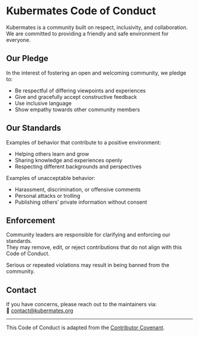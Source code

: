 # Kubermates Code of Conduct

Kubermates is a community built on respect, inclusivity, and collaboration.  
We are committed to providing a friendly and safe environment for everyone.

## Our Pledge

In the interest of fostering an open and welcoming community, we pledge to:

- Be respectful of differing viewpoints and experiences
- Give and gracefully accept constructive feedback
- Use inclusive language
- Show empathy towards other community members

## Our Standards

Examples of behavior that contribute to a positive environment:

- Helping others learn and grow
- Sharing knowledge and experiences openly
- Respecting different backgrounds and perspectives

Examples of unacceptable behavior:

- Harassment, discrimination, or offensive comments
- Personal attacks or trolling
- Publishing others’ private information without consent

## Enforcement

Community leaders are responsible for clarifying and enforcing our standards.  
They may remove, edit, or reject contributions that do not align with this Code of Conduct.  

Serious or repeated violations may result in being banned from the community.

## Contact

If you have concerns, please reach out to the maintainers via:  
📧 <contact@kubermates.org>  

---

This Code of Conduct is adapted from the [Contributor Covenant](https://www.contributor-covenant.org/).
